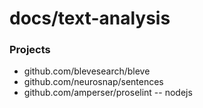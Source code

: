 # docs/text-analysis

### Projects

- github.com/blevesearch/bleve
- github.com/neurosnap/sentences
- github.com/amperser/proselint -- nodejs
